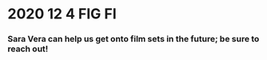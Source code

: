 # 2020 12 4 FIG FI

### Sara Vera can help us get onto film sets in the future; be sure to reach out!
